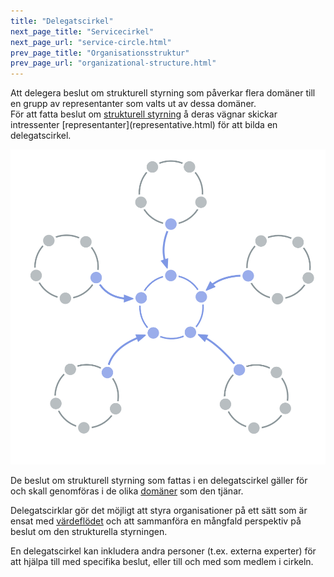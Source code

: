 ```yaml
---
title: "Delegatscirkel"
next_page_title: "Servicecirkel"
next_page_url: "service-circle.html"
prev_page_title: "Organisationsstruktur"
prev_page_url: "organizational-structure.html"
---
```



<div class="card summary"><div class="card-body">Att delegera beslut om strukturell styrning som påverkar flera domäner till en grupp av representanter som valts ut av dessa domäner.
</div></div>
För att fatta beslut om <a href="glossary.html#entry-governance" class="glossary-tooltip" data-toggle="tooltip" title="Strukturell styrning: Processen att fastställa mål och fatta och förädla beslut som vägleder människor mot att uppnå dessa mål.">strukturell styrning</a> å deras vägnar skickar intressenter [representanter](representative.html) för att bilda en delegatscirkel.

![Delegatscirkel](img/structural-patterns/delegate-circle.png)

De beslut om strukturell styrning som fattas i en delegatscirkel gäller för och skall genomföras i de olika <a href="glossary.html#entry-domain" class="glossary-tooltip" data-toggle="tooltip" title="Domän: Ett tydligt urskiljbart område av inflytande, aktivitet och beslutsfattande inom en organisation.">domäner</a> som den tjänar.

Delegatscirklar gör det möjligt att styra organisationer på ett sätt som är ensat med <a href="glossary.html#entry-flow-of-value" class="glossary-tooltip" data-toggle="tooltip" title="Värdeflöde: Leverabler som rör sig genom en organisation mot kunder eller andra intressenter.">värdeflödet</a> och att sammanföra en mångfald perspektiv på beslut om den strukturella styrningen.

En delegatscirkel kan inkludera andra personer (t.ex. externa experter) för att hjälpa till med specifika beslut, eller till och med som medlem i cirkeln.